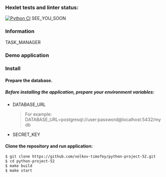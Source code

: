 ### Hexlet tests and linter status:
[![Python CI](https://github.com/volkov-timofey/python-project-52/actions/workflows/pyci.yml/badge.svg)](https://github.com/volkov-timofey/python-project-52/actions/workflows/pyci.yml)
SEE_YOU_SOON


### Information
TASK_MANAGER

### Demo application


### Install

#### Prepare the database.

##### Before installing the application, prepare your environment variables:
* DATABASE_URL
    > For example: DATABASE_URL=postgresql://user:password@localhost:5432/mydb
* SECRET_KEY

#### Clone the repository and run application:
```bash
$ git clone https://github.com/volkov-timofey/python-project-52.git
$ cd python-project-52
$ make build
$ make start
```